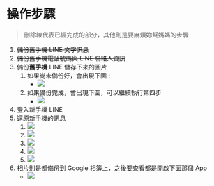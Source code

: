# 操作步驟
> 刪除線代表已經完成的部分，其他則是要麻煩妳幫媽媽的步驟
1. ~~備份舊手機 LINE 文字訊息~~
2. ~~備份舊手機電話號碼與 LINE 聯絡人資訊~~
3. 備份**舊手機** LINE 儲存下來的圖片
    1. 如果尚未備份好，會出現下圖 :
        * ![](/backing.jpg)
    2. 如果備份完成，會出現下圖，可以繼續執行第四步
        * ![](/backed.jpg)
4. 登入新手機 LINE
5. 還原新手機的訊息
    1. ![](1.jpg)
    2. ![](2.jpg)
    3. ![](3.jpg)
    4. ![](4.jpg)
    5. ![](5.jpg)
6. 相片則是都備份到 Google 相簿上，之後要查看都是開啟下面那個 App
    * ![](/icon.jpg)